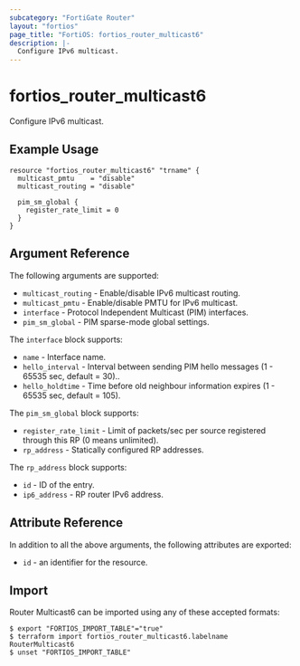 ```yaml
---
subcategory: "FortiGate Router"
layout: "fortios"
page_title: "FortiOS: fortios_router_multicast6"
description: |-
  Configure IPv6 multicast.
---
```


# fortios_router_multicast6
Configure IPv6 multicast.

## Example Usage

```hcl
resource "fortios_router_multicast6" "trname" {
  multicast_pmtu    = "disable"
  multicast_routing = "disable"

  pim_sm_global {
    register_rate_limit = 0
  }
}
```

## Argument Reference

The following arguments are supported:

* `multicast_routing` - Enable/disable IPv6 multicast routing.
* `multicast_pmtu` - Enable/disable PMTU for IPv6 multicast.
* `interface` - Protocol Independent Multicast (PIM) interfaces.
* `pim_sm_global` - PIM sparse-mode global settings.

The `interface` block supports:

* `name` - Interface name.
* `hello_interval` - Interval between sending PIM hello messages  (1 - 65535 sec, default = 30)..
* `hello_holdtime` - Time before old neighbour information expires (1 - 65535 sec, default = 105).

The `pim_sm_global` block supports:

* `register_rate_limit` - Limit of packets/sec per source registered through this RP (0 means unlimited).
* `rp_address` - Statically configured RP addresses.

The `rp_address` block supports:

* `id` - ID of the entry.
* `ip6_address` - RP router IPv6 address.


## Attribute Reference

In addition to all the above arguments, the following attributes are exported:
* `id` - an identifier for the resource.

## Import

Router Multicast6 can be imported using any of these accepted formats:
```
$ export "FORTIOS_IMPORT_TABLE"="true"
$ terraform import fortios_router_multicast6.labelname RouterMulticast6
$ unset "FORTIOS_IMPORT_TABLE"
```
